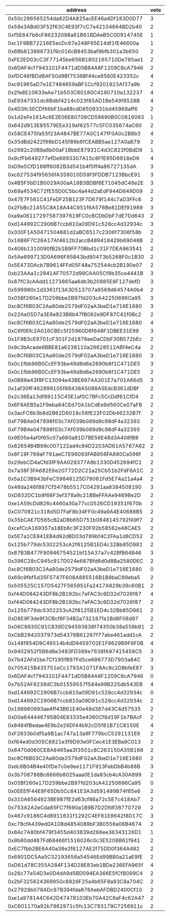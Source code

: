 address|vote|timestamp|signature
---|---|---|---
0x50c286565254da82D4A825acEE46a4Df183D0D77|3|1599579123|0xf4d377f990b8330ccb3d88bd6ccc10cbdc31d8d20dad190c01e954817b3ecc490b2255c81ceb6fe182321e647a1db4c8975cb43d1f15e7824ea46548d67f17531b
0x58e3ABd03F52f63C4E93f7cC7e42104664BD2b40|2|1599580426|0xeea4d6c38aaeae2f13f463ea533cb37d0db466556815b8fcb1c8af5bdfe296292bf24d77b4e848485227968bdbb05dff1c193335c8189e2a9fcfa565e4eb8d641b
0xf5E647b6cF86232098a61B61BDAeB5C0D914745E|1|1599580621|0xda12978ce83f4f07bfd808ae9722f1b4a17cde1cf6bf318c904e501b1e3aa758261136e53d599c9301f226c9d9644c0bcf66c283a3c3873944fc98ffa80f04e21c
0xc1F9BB72216E5ecDc97e248F65E14df1fE46600a|1|1599580723|0xaf7b3718dab2a4bb162ccca172139b8c074368b008fc71781bafc0560fbc663f454f5de42e2bbbb3f0bfdfc063000fdab59f83e8dd69307705d6bf0a8ab986071b
0x6Bb813898731f9c016cB8453baf9bfb301a3b650|2|1599581705|0xe8e3c9c3e62084fd2a87b010cd66904a4bd7a8e4c30bc3b5477270944d808c884c3c4eab6a84479154c19728d698a5a92f4cb60bfc743c10992ae3a448e0bc861c
0xFE2ED03cC3F77145be656B1802165710De785ae1|2|1599583698|0xa15e79c733f89b36234c2e1a265540f00bb77279115144ec8cb27446106b594242ebe474773f6eee8f09dd847540b39ddfb0691d31b695e196bebfebdd5877221b
0x6DAF4cf7943101F4471dD5B84A8F1209C8cA7946|2|1599584086|0xfbd854e48c94fef8917f35decaf2a244bac5306d52174c454e6d2dfe0416316c07f89723e5c37df8347ee5e4975e730beec19a8aab36d6b9229a85f3e53d7f6b1b
0xfDC46fBDd8AF50d9Bf7536Bf44ce8560E423352c|4|1599585755|0x9a4e9e0742e239175c71c063c80903d149554290dbda592d60a3b64b5afe85d84b4b188a87f3deaf3ed01959419693868fb8963c24ab19194d3fcd0e6703a01c1b
0xc91965aD7e1E7484659aBF1Ccf9201923Af37a9b|2|1599586498|0x26d47a28e540588368346c5fe646cc464267bd0b7c1b5e4ebf20aff52de1b08e729f9330794188809ba4dfbbf4a33aed3f64f2c6f4b480bea4c31e63e8f59a371b
0x2fe8E10633eAe71b503C60180C4190710a132237|4|1599586760|0xbbba5c72ad998d879783fce5ae141ee48bc7cc2eba3e1b142a3ddbad52f4a1ce1b7d32e33bcd72921e46cd83fd54ae144acdc720acdbb04ad32e181c08f982a61c
0xE9347331dc8Bdbf4214c023f85AD1Be549f8528B|4|1599586909|0x84e0779a99c9f16b5db15ceaf0dd97e4af740d3959c88ed61ed3065e522d9f1e27ea77a170c426773a3d32df18dbe2c429aa3cb92d9f7f6258c92fef6c26bda51b
0x4D3fc3ECDf66bF1ba88cdD8509331bd45968aff6|2|1599587097|0x4a7b88893a226ec4b5337e3ccb4b42913fa77118a2ab6119cf51f69c3144fb6f2dd70d97d12268be524c8add9a2d731b78e244959b7017f3f66eed807033d8551c
0x1d2eFe161Ac6E2E06E80708CD58690B0C0816063|1|1599587440|0x11e5a03f2e18b7bb27ddba4674cbe38186d915e0d306fdd6757f86c0127498037c2c7254fbc151743f8d6bdf1f5fd0e9f756fc740b8f0a2182eee6f9bd068fe81b
0x642d913E85579EEe319af62577c5FC035674aC60|2|1599587707|0x91c1984afe840d34b67d1edcf29af4dfb7926efa842b0ee8d8a2965f3ec5d87613bc77356989e1fe6501e865f64eedbd4b2b16f4d7c8f4ee1572a14ee46f72421b
0x58CE475fa55f23A4847BE77A0C147fF0A0c2B8b3|4|1599588251|0x42c76604bb5ca56c29a776e8a1300166d1b985d5008791112a593bdc6e66e1d23a7999198ab755362339abe8ad7ced37cbc81c331791a474a5e2fed878dc3d771b
0x35dBd2422f98bD145f89b6fCEABB5ae127A0aB79|2|1599589175|0x3fe9719d4fc6db740b80e6e5b5a26c13b66ff671a2ce8517d69a7e5094686c70319a7751524f953e3c1652c15f8240caaa13df00653ae865b7614310e24c4aa01c
0x2682c20B8a8b00aF1BbbE87931C4d3C823f0BdD9|1|1599589366|0x5ae8cc2e32c819e6a7ba24b881bffb03284e4cf39bb8306ab0267253db4201792add9fbbba5bbf59099fd449ee781640cc7fb57eb054983f7c19d24f2e127ab91c
0x9cfFb649277efDe6893307A15c8FfE95D6918eD6|4|1599589667|0x5af035d02593ab849b37bd3d7bc5da10d8ad7265ee46beec704468e8cc4498f57853486d1621040b114bd2793d05ac5544b7493cd9aca23c8889e59f692d395f1c
0xD9e5CfD188ff6082B3d541b4f5ff4a86727135dA|3|1599589974|0xeb9bf1f88232f4349e9877caa8b7c2ef048b201dc7698db829a808d69e32fc7c5ba0d9cb96f9353c763ca90668d5cc8e3557cc0e59b1719b827c12256e9b4d611c
0xc627534f95656fA358010D59f3FDDB7123BbcE91|3|1599590907|0x3a58fcd026150f7b15cb793d20601c2962361af48664c2b681764c84135c5e51559553edd7287205eb01e52063200b63bdba05a44bde548c31604bf4638c4e511c
0x4B5F5bD1B0029A00aA18B3BDBf6E71045dC48e2E|3|1599592162|0xfcdf1a1552c3997087d66d6a9a7f57fa747c868a4d759cbbaf995351c3ee70f85fab5123efdad0dcb3787c13b5e7bc4661664360e2061f16d480360f059c3b631c
0x69a4534C72fE55D0C5bc4a44d2aEdF944D649D09|2|1599594169|0x2834d77762d3cb58d2dbb4943594f58f06a93771e630f4b2327af0b141acc34b0e2501c78061d70bcca0ebccbf2a045679cf0751693539727ea962ba6e8f39141c
0x47E7F561C41FeDF25B123F7D679f144c7aD3FFc6|2|1599594784|0x732c7eca93ef34b71a8f41551dfd31f911f2dfdad43b6d88fe1f609d36b902657fb66078407bef00893e06b1e2637380088e5c84b2abbe7a413c2bf70fb671a31c
0x2FbBc21455C8A18A44C951f6A576Be81DEf91989|3|1599595830|0xdaac3741b41cb7a5a00182b44960c8d2a17b991f16ee854b6538e57cb108c23054789f87bea5305ef09b9a3a92b40dda70954a28b695acb63b8706ca364293581b
0xa9a06117297587397619FC0cBCDbDbF7dE7Dd643|2|1599598420|0xb7811b9970f65210aca99e95684b4995f3385eea4e0eb11744685f530e4a10e1515eb49e8fc3f867a95be025e199e13ee660492da32a47e0f8dfe43e40d181581c
0xd144992C2906B7ccb810a09D91c528cc4d32934c|3|1599607128|0xde6a6cf9d8bfe8227ee3ef55198f3940f3ebae235fe96e29dd3f26add8546499223346a5976ef2b7d57377dabe4215af53d089f4fb1540c59514c2631536819b1b
0x300F1A50471504881d2aBC6517c2306f7306f58b|2|1599610114|0x993b4c7883b80dedd84f7c195448e5188106166a2c63bd3a395fef8cc36b10ae0a4a23ca316852934c48f941b311f55608690f5be8ad8fb18adb96b9b6aeb75e1c
0x16B6F7C26A17Af4612b2accB489418429b69048B|2|1599610569|0xe7fcbac7bb1267c602d699b44fcd89e3f2c3e7959cf5d73797ea4e30aad60e7367356b6d31ab9ce19ec5808dd52956f93d704dde1b18d6468bcba9fe007381991b
0x406b1310090fB2b1B9FF70Bbd1c31F7DEA963541|2|1599611317|0xf365192a339884c48103cc79024b7383a75b2a74138b6e2cac0c0b2b5e6347cb4ec226812f85976d0f6946f44498f501afb4be74643669734f2b760cf5bcf01f1c
0x5Ae899713D0A696F85B43bd90473b5268F0c1B30|2|1599611895|0xb1580e7a15327722a14a308791aa688a7ab58ded1dbcb7481eb12dd2c694f34524ef6ac63d85b45357cfc1a1fc49dff6badb5b9248237e154d82359208bb69c41c
0x5E473DAcb7B9614FFd05F48a752544cb2B190e07|2|1599612628|0x131a374b0d31b0a2eafc16f99300778244848a76dd8ea8ffb602a11c04bcf1ab2ab4d988bf3c5aa21ee0697608e74ef611e85422b4973d7752a68955201d557e1b
0xb23AAa1c2941AF70572d99CAA05Cf8b35ce4441B|3|1599613001|0xff50fdde0497cb709840e5c85376c2e22c015871cb4da344b6b9142583b96e5f22054eb4b77dfb3cf308805cc40ccbea3e939b35ab03107bf53feb53639577741b
0x87fC3cAAdd11273865aa6db3b20885E8F127defD|3|1599614165|0x77f9feba57a28c46c409ca0852d94c1c3d5f3d745791450c45ae5616f26e887d6a4f746094efe78c35430c75439b53d3452ae2b85d8081fa6e5af54d799fb7541b
0x599980c1d3361f13A3D513707a9569d64574A0b4|2|1599614517|0x42cd57fef6498cf0c63fda064f7a1c52c8aa2570e02ff9f94c770c03cb65311a1a2aecebb1a50d18726132b80cb2ddac7fdb1ffd2c5906c9fe577a9a9908e5c51b
0x05Bf260e17D259bbe2B97fd203cA42250696Ca95|3|1599614855|0x0cecf3187fda8812faac773c489c8c969490b50bbf25ce50e3ba0b67e5e74d086f84262fee22b563606a9fa47e778b40d6962fdd74f5eeb77fbe471f4ab539531b
0xc8Cf6B03C2Aa80de2579dF02aA3beD1e716E1680|3|1599615365|0xb5a1694ff5ec1dc9c7461a39caed9dd62514d6b95c3f185b88ce4c60d819350e2e655444f31e86b2630d1167d028cb1ed8afc05dbd1ef47e804ed23856c4a4761c
0x22Ae05D7a3E6e823B6b47fB092e9DF87C41f0Bc2|2|1599615775|0xc371118f826cbf4359cb5f8e7b252b8bf9a54b1ce4e9e95e2a83a1b43753b55858ec39ac92f640d3e4e806c5f7543ce89a5130c31b5f85af901fd464f8b6f7611b
0xc8Cf6B03C2Aa80de2579dF02aA3beD1e716E1680|4|1599615780|0x34c91b4e7b832b5c2ad9f04c22837549cd1f6abd10e994ad1326d3f2c44c437f733d13445195f7ccaa49e0506a1d19f59169e76c4c6a89eea53182fd9b6e743a1b
0xC6f0Efc2A016CBEc5f25960D6f648F1DBEE31E99|3|1599615888|0xbee5e39b1be3ed583d7dab53f7a2fb91d938854b610e5a1a9ed9ce4c9bae22d216800e6ad6c5130fefc559277f22b1bdf791a53870690dd65485a5fd93ab034a1c
0x1F9B3cE9701cF301F2d1878eeDaCDbF30B572bEc|2|1599616052|0x7df32654f71e67925f3bb445c56ad0d8d8b2f5c4c63a4da1ef52a3afde44b62d7a33824a6698af7e62bbf97be05f9d5fa963df45e2523846de690a67cea8d37e1b
0x9c3bAcade6BBE81a6238110a28628512ABf4eC4a|2|1599616096|0x89a13579b9d25a9de4207407bcf5113989b4069806f4e29e666e8e6b291a34da73ecfb68702b3cc5f899cf54f38c928500e4f00301e320714ede9101ebe48a571c
0xc8Cf6B03C2Aa80de2579dF02aA3beD1e716E1680|3|1599616434|0xcc8951f2d5b458c07d26028199d3a370c6375aac6fe3fe49090d73d9af1e159903a366acf7d03ed74e3dedd702876a55a75bc229b9b03a06927df902f0848ea61c
0x0c1fbb96B0CcEF93be49d8d6e2690b8f1C471DE5|3|1599616479|0x2e4ae8dcfcb794f3f3fb095a35e9f2ff1f9b2d4640eba24dd1185b691c25a85403683c42964d582e254a2f88ac8752641b8129a0ddbf0d023be38c41ffbee3961b
0x0c1fbb96B0CcEF93be49d8d6e2690b8f1C471DE5|2|1599616584|0xa30f134640d7c75b42007304076f843e09f90711b213cb8b7f5f7039841eb655557ef5127a253a3675c28c946ada72ff15c5f007fc22484ce91c54b9323a95001c
0x0B88e43f8FC13094e43BE997AA301E7a701A66d5|3|1599617967|0x8ca4a6035fc390383508003beeee2c246785e7d8272662c1d0071860ed4ded1c24f7a32e57800ac46a11f48b421c8e4a1f74cabbe099f676daa7d7ae8aaff6051b
0x1af30fF462899105f88438A5088A5EdcB361dDBf|2|1599617972|0xf052c98180f64e3efcf31cdde9abbce2e52c173249b2ff11c0b73d81f4625bf91157373931eae2e8f4fa95a53d68c57801a33e28415e15352a92265550a413c01c
0x2c36Ea13df89115C45E1af0C7BFc5CcDdf61CfD4|2|1599618140|0x4fb56979d0abf450568ffd62c9a280f00f4f341431587cf1a343805545cbb5ed12aecedb5959017e6f044d58113c778a958af26c9601ac3ec03a84e129d865411c
0x6F8AEB5a1F9eba84CEd70A1bCdEe9d560Ce07aFB|2|1599618278|0x728c6eae155d97f3695844befeb08c19ac7313e69b8201e4cad8128d31c6faa806b57326f19e1188fffc9a636812a09d0345fe68a4928651449c3d6409bf802a1c
0x3acFC6b3b8d2B62D8018c56fE22F02Db46232B7f|2|1599618562|0xb43c36dc4c284102805b5cff3959c27d68e16702475ce1021dd371067a2348dc5322ccc257ab6c563b2786491fabff1d7de1b5fbed9739354e0e47da39803a521b
0xF79B4e047898f03c7Af039b089d9c98dF4a32393|2|1599619125|0x6a0fa7304a7ac689faa5f0a0b0ed7502af0b770dcdc760e7da0c451945f8fcfc5a05d9e2040d10a0c6ec9005c925752d70ce787957e6f86cbbd3bea1b64c2e921b
0xF79B4e047898f03c7Af039b089d9c98dF4a32393|2|1599619277|0x4164fc339684339a918fb8d2d4581250e8e11d65fdd5b2dd65da8459f00bfa3a11f572bb1199e52779d2119898bbaea1058bf9a193fde332d3ee9b68c78136601b
0x9E05e4af0f65c07a660a81D7BE56E48d3A408fB8|2|1599619423|0x7badf9683380e871ecf39a24d26a89059509f3071aa975dd6ffa3214ca7991766c42b1a28f6a5ea646384f1d62d37d7ec7312580c6dc9f2a52bccc49a111a48b1c
0x82654B4B99c007122ad4c84D2203AD61A5767A62|2|1599619438|0x9be3c186634cba05d304c9fb94f2d363027a75d2f33736ec4ef55deed7c28df76fa5706c80d7aa43cdca40b0651898670664e014bf290d4928413c73914040351b
0x8F19F769aF791aeC7E96093FAB956FA880Ca596f|2|1599619601|0xdce74dca030358902de27f19623467a2ad273ca310ef3296ca43d32fd5340d775851c859d2458ad4c5b50da5d0fef03b8b9239948cb449f0e82d4751e8a6a2b41c
0x29ebCD4aCfd3fF9AA028377A8b1330D452694fC1|2|1599619609|0x15f78a82ae0cfbe62922505ddc3f3d64b1d190e4ab82d1364bf376cfa5a2298b45cfb33d9b42b87dcc838ac8225995ee2488933d6ed3ea9cdd55f03c899498fe1c
0x7a38F3FA682E6e20772D2C21a25Cb51b2FdF6A1C|2|1599619805|0x9ce523cfcc97ab5dfd0035b17e182986dbe9a014593a6e89987d54c6bcbe584103f62a4cbdd74dec1bc0c5c85abcc968cd71e6f3da5627c570cc7a7ff6fd45e71b
0x5a1C3B943bFeC59846125D79061Fd5E74a21a4a4|2|1599619935|0xb734d7ca9ea392b2fd213fd2c78748f0dbcf1eed3cd9d3a68952900587a16d5915cae1ae0501b382c4064c44fefb415c31934863bdb8a337f941ffecd2d44b4d1b
0x48da246f887Cf5478b5517C04291aa8384508190|3|1599620674|0x4615ba793ae283eff471a6edadb98d73f2e2fe9374bf3291b5012e67844007fb2982976d8917a0b8a2f4d931a7623d958b977d874b763f4378892616ed0844a61b
0xD832DC1b9f66F3ef378a9c21BBeFFAAe9469Be2D|2|1599621337|0x05516c42a569d80579fb891a5f0517c02a6520f41c104a4ec36c583f383b0b5d78fb3f2ffb71547df90733b91cab96f459930b6c146250dcd99aa14ae0bea8561c
0xe1A59cDd826c4460a30a77cc0526CD19351f670b|2|1599621346|0xe529ca28ae4f7afb1d59ac3a26ac6642658cd4c88dd8468ea706d46a87605dbd165e3aa6c132f3b2a5302324753426a8358abce9aac747d41fc53aa43314476e1c
0xC070821c318d5D7FaF8b34FF0c49a9A4E40688B5|2|1599621633|0x30cf51080688523edd5216688572a6f16058969325b4fc83e8fb84b47b7dac4b7ded451ca26f20a076f911df46c23b042209496c5b9063619e94a07bb3b4b1491c
0x35bCAE7D565cB2aD8b65D751b0848145792fA9f7|2|1599621801|0xb3e34a79da6ed9a93a75eaa43aa36bb83702396ff5f968c49379c91191cda8e840d915c39666dcfe6b00a1ec9fc549d5e8374758d028cfff9788752d0a847f341c
0xcefCcA169357a18Eb8c3F230F92b58562e48CAE5|2|1599622553|0x0e964574541417282836fe4daa924128f85c536d75628f8a0d653a4da954e1f24f79ff4371c611668665e1022072eb552f7cbfdf247e927c019e9ba11a5748621c
0x5E7a1CE841EB4d92dBD03d789bf4C2FAa1d8CD52|2|1599623257|0x94bc2ba23f42af7642d90e2524977df63e1ac5de6afc453db5d9ad67e90f0dbe0cd05edcd7cfa807229db5efc33b9a33907973b32e0beb37003bddd00ebe3ed21b
0x125b779dc5302253cA2f8125B1ED4c32Bb85D981|2|1599623563|0x1bb247a0d6fed791f1552d225763903d2cda9b98306f74b6918f77df1294753d1d11c862997edbe267f6a8d2b1e051a38f77b77e846605fb2e1ba0315603657a1b
0x87B3B477F90946754521bf15A37a7c42BfB64B46|3|1599624141|0xa03d418b1e6d33fad11c00e0e4ca3dc3e60222f5a1921d5063d1b9ba5e8b2a90768576a33191511759534082d86fa2337c80fbfb6b466d3034fc5729f3a2b9f01b
0x396C28cC945c917D024e687Bfd6d0d8Ba2580DEC|2|1599624695|0xbf5065f4bc5189d9169195d6cf40d43e68a4f72c39cee62c004ff677c897a0640545293011134ccd026364da27631ff4261a342a691cc0c3336ecbda9b76fe6c1b
0xc8Cf6B03C2Aa80de2579dF02aA3beD1e716E1680|0|1599624840|0x914d525f4b9043edb5e74cb6edb811443666062cc3201f90482e06404702035a6c749a38374a15ce760a66bd13207325f65a61e794840f84d8d754f68d43219d1b
0x69c9fbf5d35F5747F608A885516B1B9baC89eba5|2|1599625021|0x8c80a1c2d68333baa0c84511a6b30397fe53c093fd878f035c9c9eb38f7aabcd78f3312bf3ed69bb3fe5fd8edd9ee49c929ad3800c6a68fde0c812ce56f759491c
0x505525C157D5427F565951Fa2417A829b39c60B1|2|1599626063|0x758e598f0b729e2895f24b2ff1986e96187fa90c491378199c8bb68a7a8aad2b0f2869db638b1efd455eb68abe58b417f12fd84ba89dd1a2f18f924003055e4e1b
0xf44D084243DFBb2B192bc7eFAC3c6D32d7026f87|4|1599626229|0xf9344da37041c1db4d5814b7a4ff414fe6454660fe84ea26d689e9e3593284e55d5016c5b8f8f00abc33786aa9f5033022ba18cde3194d5151b989c72ad9f8851c
0xf44D084243DFBb2B192bc7eFAC3c6D32d7026f87|2|1599626292|0x3197f857565afa9153fa99f5023b8df1cadac982ebbdd09ddba61d6cad83acd53baf681417d57d6e27ada3ac31ae9e972bb205406cb691e4a13467135745d1801b
0x125b779dc5302253cA2f8125B1ED4c32Bb85D981|2|1599627096|0x1c4645e3b125d36fea1f560bb0067624f08b9ddbab9b7b010642f2e48d0cd87153e31925094e7dcc60fc17ac88ae1a909483e88c58bac1d8969bd54f2313b8df1b
0xD8E9F3de9f3CBcf6F34B2a732187fa1Bd8F08d97|2|1599627766|0x732ea9e58ad95e4e44c1ad7472441eb92ff259a605275b666c2862087c2f7e077987adf534d223ab3062a360aa0a0d921b3871b394416cbfd39327aa04cce0ae1b
0x06C9930C91C839D294593838f74350b38a558b91|2|1599627907|0xc8dbf7376c5025791d985d7280044b928203e1d04b41aa3031038cab1705c13c3f683d483dd7f489f3eb0cd3a65ecdff7d4c3bcefff4a0994948daa5fe05fe4a1c
0xCbB2942037973d54376B61297f77abe461add1cA|2|1599628033|0xffac939902a0ee6b79c662ba6a7cdac7a5c1b10224ea6753e70066cad4da91b265d233e28baf658465dc1c1ee20e8cc2439e57ec9f7dd3875e7998e8c9c3009a1c
0x148f854D9C49514b4dD9459702E1F9629B9F6F0B|4|1599628195|0x02007a0787a3552f997ad3cce3c970c4f208d2fb500b9aef6ab4534381d9c90474ff5503e261b8ce3157071be9e077c0fd2e23473e6eae201c59ee0585751c621c
0x9402952f5B6d6e3483FD389e7638fA97415458C5|3|1599629745|0xbace2a2d4cfea2ae8a1d769ca73611a0c49564b928b165ac6946220650b993164e4f9b9a30468ca021776e2387905722940d7383cd1656b29a933e3e1fd7d6171b
0x7b42AFd1be7Cf195fB97Fd5ce686773D7903a84C|3|1599630644|0x54674615afbad2bd82b25aef6e03e4c60ace98f63c79c6b418a059ede247242c4fc26ce967e0687e4ce817a60170c334e4e3e75ac4e7f033ef8798cded03c8471c
0x705415B435751eCc1793A1071F8Ac9c2D8bfeE87|3|1599632377|0x16dd9d0e8cf078779d0158c52da88ef9fb2d419d24b7ae83197fa31d5f64d1da563078767a599453343c2719093bb3f8c7d7331e0e32978998b10e674b7e5ff11c
0x6DAF4cf7943101F4471dD5B84A8F1209C8cA7946|0|1599634862|0x945c63aaec8f252b657e28839efd83f1253075ea62a79fb083e779479a626eeb2f115d75b68fc1dec129482ef25b6e9fc69053d96b7c17d20c1f4db36710ec231b
0x7b52AF8238dC3b01559557f584e99B225db543EB|4|1599637059|0x652b8ebe0048572ce42879cb4b217e299c807863741fd43f7b73c0f36d8177306a33ec296b9aecccfc9b819e63591fd2394f087ccb1170ae29d9c3c288a4d65d1c
0xd144992C2906B7ccb810a09D91c528cc4d32934c|0|1599638117|0x8f6af96deafa3fe16cc77deeb06bd15438304050594211afd5af069f4a93b29779680181100a231b0116777e0e10e880909fb474923be36f517289dbb724c9211c
0xd144992C2906B7ccb810a09D91c528cc4d32934c|2|1599638371|0x439d2bebfffd57be1be96bd66ccb911c5615963dffa1f72111a08e6684746c00615657d5d5565d4414731be742fe32cf3a0408ba139f6c5775f66dc2a9ac34201b
0x198980993ae4ff43B61E40e48d387d43C4d57535|2|1599639306|0x7e7ef204fb8d5cad84bea74a422e47ff24e076b3c02ed05e1582aff2828b5fc467d61e041759a07408a56effb179282b3446530923d92d6235cd765f7ebc21d01b
0xD0a644446795B04E83335e4360Cf8d19F1b7BAcF|2|1599640135|0xf37eaab35bc49f84a2a4e989d24098cf447945a342192dfbe4b3c28aaab012d710a9252596e6d76c68258318ddcbdd2c66872af8b495ebda7a0617bdced2b5631c
0x8484fBedae4E9b2e26Df44b92cD5f81B71C8150E|4|1599643004|0xeeafdbb42ad41762ebea55247c9b076883e1727c5f2143df27707ab27d60736d3e5ff57211d82c4092f7a067652a84c2cc47144d5036b49e6eb81b3008a295871c
0xF2633b0df5a9B1ac747a13a9F779bcC5291131E6|2|1599643107|0x3a461aa177ecef7a84afa4038a0de9df2bfb3102152a2adad058e73c4439f549572f42b81985ddfb36a2ae5b72061e377a9e0fa19f8184a20ffcfc6a5fbe03dd1b
0xf64ed0d305C8821e3f9D93e0FCec41E3EBa9C013|2|1599643266|0x62bd154125dd9f05c8c377342a0484e5907a54c688f3d870d63363211d6b0ecd0256aa6dd6c0de5a6563c67908bce90db13c802bd6560ff4680d427084e4c8061b
0x8470d060CE8A8465aa3f3501c8C263150A35B166|2|1599647771|0x526f11dd853f4c9e5714582d8aad91296804dbdca546d879882ce63bf979293d63e44ceccd510d4a449f708b6167a07834a8c6a8b61cc169835132d6ab4eaa5c1c
0xc8Cf6B03C2Aa80de2579dF02aA3beD1e716E1680|2|1599648450|0x9365b218a5ba899bc8e1dc52021d964c29569ab8dee03402273c42d218b3d374393dbb1555a4f512b75bd0dec73cd5e80df4d5062954d2a7b73d594ce81b3c451b
0xdc6B04B4e40fDe7c0e9ee1171F913FebDbB4b88B|3|1599648459|0x204637304e6cbd2bf6e0d1c774e2917e4e8421cb6749e90e4dcca6c59a161bd13d6328456c8f4a9345c9c4672cdf174b17405153fe4167a9da6a4d17dc56996f1b
0x3b708788Bc6666b8025aaa0E1da83cb4cA30A899|2|1599649762|0x174fc9a7d96ba4021b1dbd6dae570d13b623725b33982e6d4865f5603719fa9a541f545b6807c851435871453753863f5c6ca171aae69a6cfd8aa3a5f744a7321b
0x05Bf260e17D259bbe2B97fd203cA42250696Ca95|0|1599651463|0x885c51720ffc0b1ed7921806ad044eee010d3c47a54c317e2c1556c47d02de9f4766ab40af2d4184b8b470c349dae217c1b1a1fe86169a4587e1041a7c7f3fe01b
0x0EEEfF44E8F65Db5Cc841E3A3d591499B74f85e6|2|1599652351|0x7b91cbc9994156f9d882b7a73892f2b837b0f09c56ea96c3279eb0579e856c3f6f7123ae8f63031139f6f23c570459cd17302b9ce485f0420ff2ec9bc9dda4141b
0x310A6564923BE987fE2d63cf86a72c5E7c418Ab7|2|1599653626|0x6b8ee1392f46773aac339b1ac704afae48f33769ffe22c46a28fa9a0af6655841e489efcabffbc59449d5272fe305c66e9f7608a8fe2f1d600dcd95de15a31e71c
0x753A2A2eCda85FC7f690a1B9B7D2Dfdf38770729|2|1599657489|0x4d849d527458e869d4197c52268d872c3bdd3467ae035bff95540f18848d42c02b11f19fd2367f7e17b2b39b73eda89ddbe61f886d830064f6874ec655b573ac1b
0x467c9186C4d8911631f1292C4EF61E8642f8D17C|3|1599657858|0xdd636eb0c46b676ae34817101278fcd9db6f2bc1ece4d806592e0f96da7ab4ed4c7976daf65cc673f8a3e46b1e0a698d72bea9e45b74149c8f9d0d5a7ab060781c
0xc78cfA439ed0A108d4854089bF3B0556a06B4674|2|1599659064|0x8f48c10491e74ac90ba3b3dfc946e5b4d677ab95f1e957fdc9bfabcc43aee2493bb26a00379a566960dc485c62d5a4a808adaaef0be3ee6863f6eb1fa88c9b301b
0x8Ac7A80bf479f3455d403839d266ee36343126D1|1|1599660412|0x02f25499c5f1554910f12a220a6bb3df7b262ab3aa4c01b7d2e554a48e9b7f0d19057211c90de9ac2fbade9c271d4473528dec78f5fac162d86a4f5aa6adb7761b
0x9b80dd487Fd68466f1516026c0c3E5208B61f941|2|1599660799|0x3f213ca840265f923f3836e1073058855283a597d5cd788801411bbcfc7b8d37289be7ff92b921566cf6af63d32600061a186c63b204f3c91845b1e87e4425ea1c
0xEC7fbb2BE6A40a38e2f6127AE2f75DD0f364A482|2|1599660899|0xcfad2ffcd5944b2bfd6df5b5290f93611d38d88b322e04db16eac0f4734a81e60da4d79a183908ee0ea6b1d400bdf23fb356c05c3ba295bf44c3dd073367dcd81c
0x6801DC5Aa5C32193656a54546Ed99BB0a21aE9fE|2|1599661158|0xd3f658e9a3c12b57a17aa8256c2be6932247804d1c88ece0d01f32b448fb4c9c550f096e206f93ee1b8feb97d0ced116f0c88b73bb97e4d83a3b09c11caa92e01b
0xD61d78C355A284F134D28E83eb1BDe236EFA965f|4|1599661158|0x801c4e893812ececf569d2a537a55a24cbfaa697ca0192ada9b33cea1eb7f0100c2e3f76046fbc14339067d5dce05127266627c627790c5fb5981c57ee857e6d1c
0x26c77e54D3e0D4dA9d5BD094EA366E5fCfB099C4|2|1599661219|0x23d6592597a79859542617a0b159a3bfcc1ca07e4dd641c65ab2f2613cd26a21683581f38dd830542c425a250d474ec98fb2b9c8a1dda0babd8ad027ab5d3c291b
0x2bF325624369950c8826F25a4b65F8a93C8a704C|2|1599661413|0xe2d0aaa6b3803acae13f80384aa481a59ba4670e5d68e77db4a953feed17b72e47815aa6c5e92e9399c74a698bacb51e20d39580fadbb1cd56670165a0b574db1b
0x27929b078ADc97B394fda876AebAFDBD2400Cf10|2|1599661470|0xc590e793b018604836a4c4a2365d17895ed33476ce6b68b12455158569b5dfdb4d4c10ee18bde19de40139fed0d5efccb3717a582f1566c8054571b6cf6a56991c
0xe1a978144C642D47478103Eb70A42C8aF4c62A47|2|1599661911|0xe3830f1444de981271765f06b7ce40cce97a3de4955b4591a69f39911631df3f054074f4aa63cc79c5fbddc1d475869286babfcbf437835634130a05e687a0bb1b
0xC601170a92b7862971c5fc13C783179C7256911c|2|1599662017|0xd4c4783d1fc9e1e2c66263b9e278d187c6af32a9f3c45736e0cf23f8c2a9f95704b7af83e23f7719f9fc8ab5debb75096a4c5eb8f2a4fbbbf8f26173444135af1b